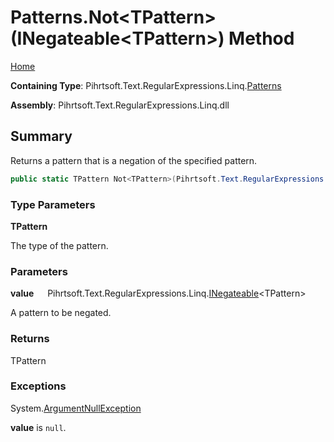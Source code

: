 # Patterns\.Not\<TPattern>\(INegateable\<TPattern>\) Method

[Home](../../../../../../README.md)

**Containing Type**: Pihrtsoft\.Text\.RegularExpressions\.Linq\.[Patterns](../README.md)

**Assembly**: Pihrtsoft\.Text\.RegularExpressions\.Linq\.dll

## Summary

Returns a pattern that is a negation of the specified pattern\.

```csharp
public static TPattern Not<TPattern>(Pihrtsoft.Text.RegularExpressions.Linq.INegateable<TPattern> value) where TPattern : Pihrtsoft.Text.RegularExpressions.Linq.Pattern
```

### Type Parameters

**TPattern**

The type of the pattern\.

### Parameters

**value** &emsp; Pihrtsoft\.Text\.RegularExpressions\.Linq\.[INegateable](../../INegateable-1/README.md)\<TPattern>

A pattern to be negated\.

### Returns

TPattern

### Exceptions

System\.[ArgumentNullException](https://docs.microsoft.com/en-us/dotnet/api/system.argumentnullexception)

**value** is `null`\.


